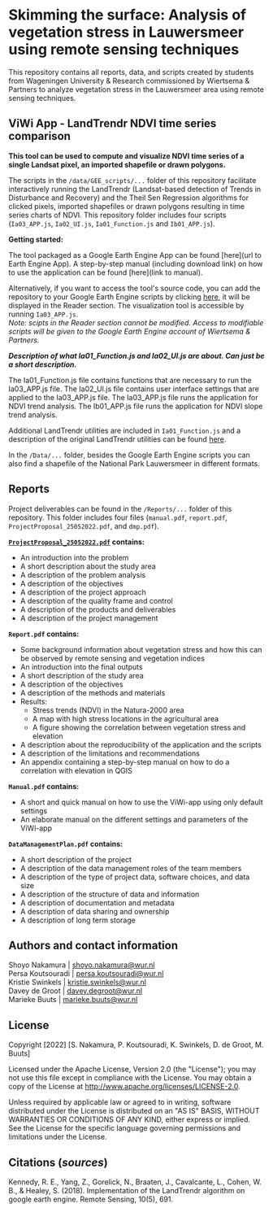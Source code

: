 # Skimming the surface: Analysis of vegetation stress in Lauwersmeer using remote sensing techniques 

This repository contains all reports, data, and scripts created by students from Wageningen University & Research commissioned by Wiertsema & Partners to analyze vegetation stress in the Lauwersmeer area using remote sensing techniques.

## ViWi App - LandTrendr NDVI time series comparison

**This tool can be used to compute and visualize NDVI time series of a single Landsat pixel, an imported shapefile or drawn polygons.**

The scripts in the `/data/GEE_scripts/...` folder of this repository facilitate interactively running the LandTrendr (Landsat-based detection of Trends in Disturbance and Recovery) and the Theil Sen Regression algorithms for clicked pixels, imported shapefiles or drawn polygons resulting in time series charts of NDVI. This repository folder includes four scripts (`Ia03_APP.js`, `Ia02_UI.js`, `Ia01_Function.js` and `Ib01_APP.js`).

**Getting started:**

The tool packaged as a Google Earth Engine App can be found [here](url to Earth Engine App). A step-by-step manual (including download link) on how to use the application can be found [here](link to manual). 

Alternatively, if you want to access the tool's source code, you can add the repository to your Google Earth Engine scripts by clicking [here](https://code.earthengine.google.com/?accept_repo=users/mariekebuuts97/Test2), it will be displayed in the Reader section. The visualization tool is accessible by running `Ia03_APP.js`.   
_Note: scipts in the Reader section cannot be modified. Access to modifiable scripts will be given to the Google Earth Engine account of Wiertsema & Partners._

***Description of what Ia01_Function.js and Ia02_UI.js are about. Can just be a short description.***  

The Ia01_Function.js file contains functions that are necessary to run the Ia03_APP.js file. 
The Ia02_UI.js file contains user interface settings that are applied to the Ia03_APP.js file.
The Ia03_APP.js file runs the application for NDVI trend analysis.
The Ib01_APP.js file runs the application for NDVI slope trend analysis.

Additional LandTrendr utilities are included in `Ia01_Function.js` and a description of the original LandTrendr utilities can be found [here](https://emapr.github.io/LT-GEE/). 

In the `/Data/...` folder, besides the Google Earth Engine scripts you can also find a shapefile of the National Park Lauwersmeer in different formats.

## Reports

Project deliverables can be found in the `/Reports/...` folder of this repository. This folder includes four files (`manual.pdf`, `report.pdf`, `ProjectProposal_25052022.pdf`, and `dmp.pdf`). 

**[`ProjectProposal_25052022.pdf`](https://github.com/MBuuts/DORA_ViWi_App/blob/main/Reports/ProjectProposal_25052022.pdf) contains:**
- An introduction into the problem
- A short description about the study area
- A description of the problem analysis
- A description of the objectives
- A description of the project approach
- A description of the quality frame and control
- A description of the products and deliverables
- A description of the project management

**`Report.pdf` contains:**
- Some background information about vegetation stress and how this can be observed by remote sensing and vegetation indices
- An introduction into the final outputs
- A short description of the study area
- A description of the objectives
- A description of the methods and materials
- Results:
  - Stress trends (NDVI) in the Natura-2000 area 
  - A map with high stress locations in the agricultural area
  - A figure showing the correlation between vegetation stress and elevation
- A description about the reproducibility of the application and the scripts
- A description of the limitations and recommendations
- An appendix containing a step-by-step manual on how to do a correlation with elevation in QGIS

**`Manual.pdf` contains:**
- A short and quick manual on how to use the ViWi-app using only default settings
- An elaborate manual on the different settings and parameters of the ViWi-app

**`DataManagementPlan.pdf` contains:**
- A short description of the project
- A description of the data management roles of the team members
- A description of the type of project data, software choices, and data size
- A description of the structure of data and information
- A description of documentation and metadata
- A description of data sharing and ownership
- A description of long term storage


## Authors and contact information

Shoyo Nakamura | shoyo.nakamura@wur.nl  
Persa Koutsouradi | persa.koutsouradi@wur.nl  
Kristie Swinkels | kristie.swinkels@wur.nl  
Davey de Groot | davey.degroot@wur.nl  
Marieke Buuts | marieke.buuts@wur.nl  


## License

Copyright [2022] [S. Nakamura, P. Koutsouradi, K. Swinkels, D. de Groot, M. Buuts]

Licensed under the Apache License, Version 2.0 (the "License"); you may not use this file except in compliance with the License.
You may obtain a copy of the License at http://www.apache.org/licenses/LICENSE-2.0.

Unless required by applicable law or agreed to in writing, software distributed under the License is distributed on an "AS IS" BASIS, WITHOUT WARRANTIES OR CONDITIONS OF ANY KIND, either express or implied. See the License for the specific language governing permissions and limitations under the License.


## Citations (_sources_)

Kennedy, R. E., Yang, Z., Gorelick, N., Braaten, J., Cavalcante, L., Cohen, W. B., & Healey, S. (2018). Implementation of the LandTrendr algorithm on google earth engine. Remote Sensing, 10(5), 691.






